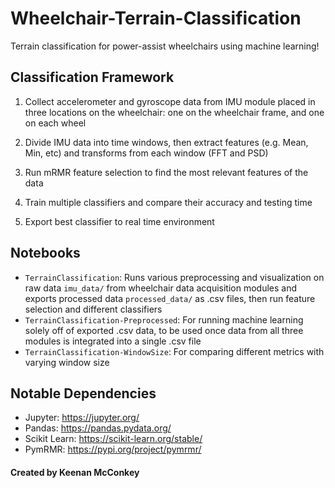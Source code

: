 # Wheelchair-Terrain-Classification

Terrain classification for power-assist wheelchairs using machine learning!

## Classification Framework

1. Collect accelerometer and gyroscope data from IMU module placed in three locations on the wheelchair: one on the wheelchair frame, and one on each wheel
 
2. Divide IMU data into time windows, then extract features (e.g. Mean, Min, etc) and transforms from each window (FFT and PSD)

3. Run mRMR feature selection to find the most relevant features of the data

4. Train multiple classifiers and compare their accuracy and testing time

5. Export best classifier to real time environment

## Notebooks

- `TerrainClassification`: Runs various preprocessing and visualization on raw data `imu_data/` from wheelchair data acquisition modules and exports processed data `processed_data/` as .csv files, then run feature selection and different classifiers
- `TerrainClassification-Preprocessed`: For running machine learning solely off of exported .csv data, to be used once data from all three modules is integrated into a single .csv file
- `TerrainClassification-WindowSize`: For comparing different metrics with varying window size

## Notable Dependencies

- Jupyter: <https://jupyter.org/>
- Pandas: <https://pandas.pydata.org/>
- Scikit Learn: <https://scikit-learn.org/stable/>
- PymRMR: <https://pypi.org/project/pymrmr/>

#### Created by Keenan McConkey

